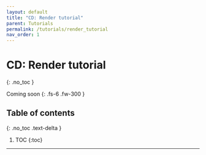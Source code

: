 ```yaml
---
layout: default
title: "CD: Render tutorial"
parent: Tutorials
permalink: /tutorials/render_tutorial
nav_order: 1
---
```


# CD: Render tutorial
{: .no_toc }

Coming soon
{: .fs-6 .fw-300 }

## Table of contents
{: .no_toc .text-delta }

1. TOC
{:toc}

---